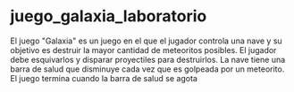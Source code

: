 # juego_galaxia_laboratorio
El juego "Galaxia" es un juego en el que el jugador controla una nave y su objetivo es destruir la mayor cantidad de meteoritos posibles. El jugador debe esquivarlos y disparar proyectiles para destruirlos. La nave tiene una barra de salud que disminuye cada vez que es golpeada por un meteorito. El juego termina cuando la barra de salud se agota
